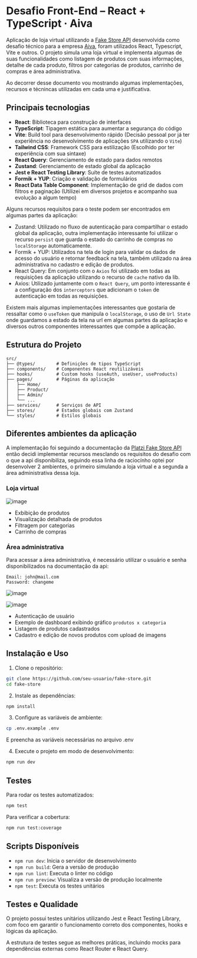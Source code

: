 # Desafio Front-End – React + TypeScript · **Aiva**

Aplicação de loja virtual utilizando a [Fake Store API](https://api.escuelajs.co/docs#/) desenvolvida como desafio técnico para a empresa [Aiva](https://aivatech.co/), foram utilizados React, Typescript, Vite e outros. O projeto simula uma loja virtual e implementa algumas de suas funcionalidades como listagem de produtos com suas informações, detalhe de cada produto, filtros por categorias de produtos, carrinho de compras e área administrativa.

Ao decorrer desse documento vou mostrando algumas implementações, recursos e técnincas utilizadas em cada uma e justificativa.

## Principais tecnologias

- **React**: Biblioteca para construção de interfaces
- **TypeScript**: Tipagem estática para aumentar a segurança do código
- **Vite**: Build tool para desenvolvimento rápido (Decisão pessoal por já ter experiência no desenvolvimento de aplicações `SPA` utilizando o `Vite`)
- **Tailwind CSS**: Framework CSS para estilização (Escolhido por ter experiência com sua sintaxe)
- **React Query**: Gerenciamento de estado para dados remotos
- **Zustand**: Gerenciamento de estado global da aplicação
- **Jest e React Testing Library**: Suíte de testes automatizados
- **Formik + YUP**: Criação e validação de formulários
- **React Data Table Component**: Implementação de grid de dados com filtros e paginação (Utilizei em diversos projetos e acompanho sua evolução a algum tempo)

Alguns recursos requisitos para o teste podem ser encontrados em algumas partes da aplicação:

 - Zustand: Utilizado no fluxo de autenticação para compartilhar o estado global da aplicação, outra implementação interessante foi utilizar o recurso `persist` que guarda o estado do carrinho de compras no `localStorage` automaticamente.
 - Formik + YUP: Utilizados na tela de login para validar os dados de acesso do usuário e retornar feedback na tela, também utilizado na área administrativa no cadastro e edição de produtos.
 - React Query: Em conjunto com o `Axios` foi utilizado em todas as requisições da aplicação utilizando o recurso de `cache` nativo da lib.
 - Axios: Utilizado juntamente com o `React Query`, um ponto interessante é a configuração dos `interceptors` que adicionam o `token` de autenticação em todas as requisições.
   
Existem mais algumas implementações interessantes que gostaria de ressaltar como o `useToken` que manipula o `localStorage`, o uso de `Url State` onde guardamos a estado da tela na url em algumas partes da aplicação e diversos outros componentes interessantes que compõe a aplicação.

## Estrutura do Projeto

```
src/
├── @types/        # Definições de tipos TypeScript
├── components/    # Componentes React reutilizáveis
├── hooks/         # Custom hooks (useAuth, useUser, useProducts)
├── pages/         # Páginas da aplicação
│   ├── Home/
│   ├── Product/
│   ├── Admin/
│   └── ...
├── services/      # Serviços de API
├── stores/        # Estados globais com Zustand
└── styles/        # Estilos globais
```

## Diferentes ambientes da aplicação

A implementação foi seguindo a documentação da [Platzi Fake Store API](https://fakeapi.platzi.com/en/about/introduction/) então decidi implementar recursos mesclando os requisitos do desafio com o que a api disponibiliza, seguindo essa linha de raciocínho optei por desenvolver 2 ambientes, o primeiro simulando a loja virtual e a segunda a área administrativa dessa loja.

### Loja virtual
![image](https://github.com/user-attachments/assets/a9e7f02f-e2b2-4d71-82e4-45938bee2477)

- Exbibição de produtos
- Visualização detalhada de produtos
- Filtragem por categorias
- Carrinho de compras

### Área administrativa

Para acessar a área administrativa, é necessário utilizar o usuário e senha disponibilizados na documentação da api:

```
Email: john@mail.com
Password: changeme
```

![image](https://github.com/user-attachments/assets/c423c30e-7670-4101-80c6-3b4d9a9748dd)


![image](https://github.com/user-attachments/assets/8ce7811f-b088-4d72-a08a-78c1c21204f8)

- Autenticação de usuário
- Exemplo de dashboard exibindo gráfico `produtos x categoria`
- Listagem de produtos cadastrados
- Cadastro e edição de novos produtos com upload de imagens

## Instalação e Uso

1. Clone o repositório:
```bash
git clone https://github.com/seu-usuario/fake-store.git
cd fake-store
```

2. Instale as dependências:
```bash
npm install
```

3. Configure as variáveis de ambiente:
```bash
cp .env.example .env
```
E preencha as variáveis necessárias no arquivo .env

4. Execute o projeto em modo de desenvolvimento:
```bash
npm run dev
```

## Testes

Para rodar os testes automatizados:

```bash
npm test
```

Para verificar a cobertura:

```bash
npm run test:coverage
```

## Scripts Disponíveis

- `npm run dev`: Inicia o servidor de desenvolvimento
- `npm run build`: Gera a versão de produção
- `npm run lint`: Executa o linter no código
- `npm run preview`: Visualiza a versão de produção localmente
- `npm test`: Executa os testes unitários


## Testes e Qualidade

O projeto possui testes unitários utilizando Jest e React Testing Library, com foco em garantir o funcionamento correto dos componentes, hooks e lógicas da aplicação.

A estrutura de testes segue as melhores práticas, incluindo mocks para dependências externas como React Router e React Query.

